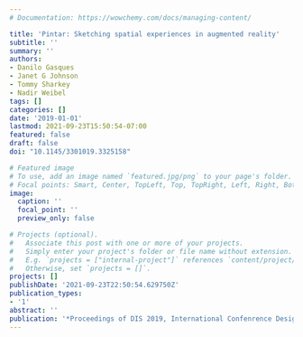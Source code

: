 ```yaml
---
# Documentation: https://wowchemy.com/docs/managing-content/

title: 'Pintar: Sketching spatial experiences in augmented reality'
subtitle: ''
summary: ''
authors:
- Danilo Gasques
- Janet G Johnson
- Tommy Sharkey
- Nadir Weibel
tags: []
categories: []
date: '2019-01-01'
lastmod: 2021-09-23T15:50:54-07:00
featured: false
draft: false
doi: "10.1145/3301019.3325158"

# Featured image
# To use, add an image named `featured.jpg/png` to your page's folder.
# Focal points: Smart, Center, TopLeft, Top, TopRight, Left, Right, BottomLeft, Bottom, BottomRight.
image:
  caption: ''
  focal_point: ''
  preview_only: false

# Projects (optional).
#   Associate this post with one or more of your projects.
#   Simply enter your project's folder or file name without extension.
#   E.g. `projects = ["internal-project"]` references `content/project/deep-learning/index.md`.
#   Otherwise, set `projects = []`.
projects: []
publishDate: '2021-09-23T22:50:54.629750Z'
publication_types:
- '1'
abstract: ''
publication: '*Proceedings of DIS 2019, International Confenrence Designing Interactive Systems*'
---
```

